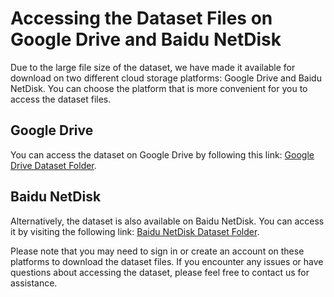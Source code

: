 # Accessing the Dataset Files on Google Drive and Baidu NetDisk

Due to the large file size of the dataset, we have made it available for download on two different cloud storage platforms: Google Drive and Baidu NetDisk. You can choose the platform that is more convenient for you to access the dataset files.

## Google Drive

You can access the dataset on Google Drive by following this link: [Google Drive Dataset Folder](https://drive.google.com/drive/folders/1yYRpHmDThBtjSPfUbh44dRQMlO8XFsy_?usp=sharing).

## Baidu NetDisk

Alternatively, the dataset is also available on Baidu NetDisk. You can access it by visiting the following link: [Baidu NetDisk Dataset Folder](https://pan.baidu.com/s/1JucO2dAAJB7Djc_Z0QSUeg?pwd=yolo).

Please note that you may need to sign in or create an account on these platforms to download the dataset files. If you encounter any issues or have questions about accessing the dataset, please feel free to contact us for assistance.
